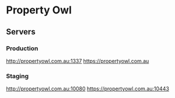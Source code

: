 # Property Owl

## Servers

### Production

http://propertyowl.com.au:1337
https://propertyowl.com.au

### Staging

http://propertyowl.com.au:10080
https://propertyowl.com.au:10443